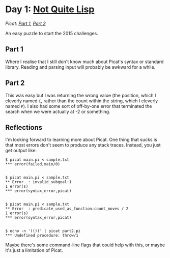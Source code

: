# Day 1: [Not Quite Lisp](https://adventofcode.com/2015/day/1)
*Picat: [Part 1](https://github.com/DestyNova/advent_of_code_2015/blob/main/day1/part1.pi), [Part 2](https://github.com/DestyNova/advent_of_code_2015/blob/main/day1/part2.pi)*

An easy puzzle to start the 2015 challenges.

## Part 1

Where I realise that I still don't know much about Picat's syntax or standard library. Reading and parsing input will probably be awkward for a while.

## Part 2

This was easy but I was returning the wrong value (the position, which I cleverly named `C`, rather than the count within the string, which I cleverly named `P`). I also had some sort of off-by-one error that terminated the search when we were actually at -2 or something.

## Reflections

I'm looking forward to learning more about Picat. One thing that sucks is that most errors don't seem to produce any stack traces. Instead, you just get output like:

```
$ picat main.pi < sample.txt
*** error(failed,main/0)


$ picat main.pi < sample.txt
** Error  : invalid_subgoal:1
1 error(s)
*** error(syntax_error,picat)


$ picat main.pi < sample.txt
** Error  : predicate_used_as_function:count_moves / 2
1 error(s)
*** error(syntax_error,picat)


$ echo -n '(())' | picat part2.pi
*** Undefined procedure: throw/1
```

Maybe there's some command-line flags that could help with this, or maybe it's just a limitation of Picat.
